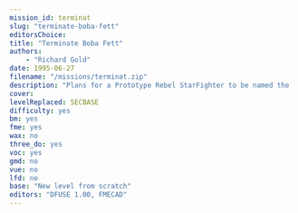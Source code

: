 ```yaml
---
mission_id: terminat
slug: "terminate-boba-fett"
editorsChoice:
title: "Terminate Boba Fett"
authors: 
    - "Richard Gold"
date: 1995-06-27
filename: "/missions/terminat.zip"
description: "Plans for a Prototype Rebel StarFighter to be named the 'B-WING' have been stolen.  The plans have reportedly ended up in the hands of  the infamous Boba Fett. Your mission is to recover the stolen B-Wing plans and terminate Boba Fett, once and for all."
cover:
levelReplaced: SECBASE
difficulty: yes
bm:	yes
fme: yes
wax: no
three_do: yes
voc: yes
gmd: no
vue: no
lfd: no
base: "New level from scratch" 
editors: "DFUSE 1.00, FMECAD"
---
```

